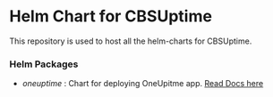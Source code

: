# Helm Chart for CBSUptime

This repository is used to host all the helm-charts for CBSUptime.

### Helm Packages

- *oneuptime* : Chart for deploying OneUpitme app. [Read Docs here](oneuptime/README.md)
